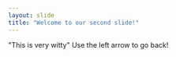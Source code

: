 ```yaml
---
layout: slide
title: "Welcome to our second slide!"
---
```

"This is very witty"
Use the left arrow to go back!
